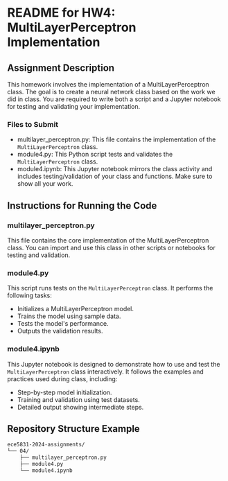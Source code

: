 # README for HW4: MultiLayerPerceptron Implementation

## Assignment Description
This homework involves the implementation of a MultiLayerPerceptron class. The goal is to create a neural network class based on the work we did in class. You are required to write both a script and a Jupyter notebook for testing and validating your implementation.

### Files to Submit
- multilayer_perceptron.py: This file contains the implementation of the `MultiLayerPerceptron` class.
- module4.py: This Python script tests and validates the `MultiLayerPerceptron` class.
- module4.ipynb: This Jupyter notebook mirrors the class activity and includes testing/validation of your class and functions. Make sure to show all your work.

## Instructions for Running the Code
### multilayer_perceptron.py
This file contains the core implementation of the MultiLayerPerceptron class. You can import and use this class in other scripts or notebooks for testing and validation.

### module4.py
This script runs tests on the `MultiLayerPerceptron` class. It performs the following tasks:
- Initializes a MultiLayerPerceptron model.
- Trains the model using sample data.
- Tests the model's performance.
- Outputs the validation results.

### module4.ipynb
This Jupyter notebook is designed to demonstrate how to use and test the `MultiLayerPerceptron` class interactively. It follows the examples and practices used during class, including:
- Step-by-step model initialization.
- Training and validation using test datasets.
- Detailed output showing intermediate steps.

## Repository Structure Example
```bash
ece5831-2024-assignments/
└── 04/
    ├── multilayer_perceptron.py
    ├── module4.py
    └── module4.ipynb
```

